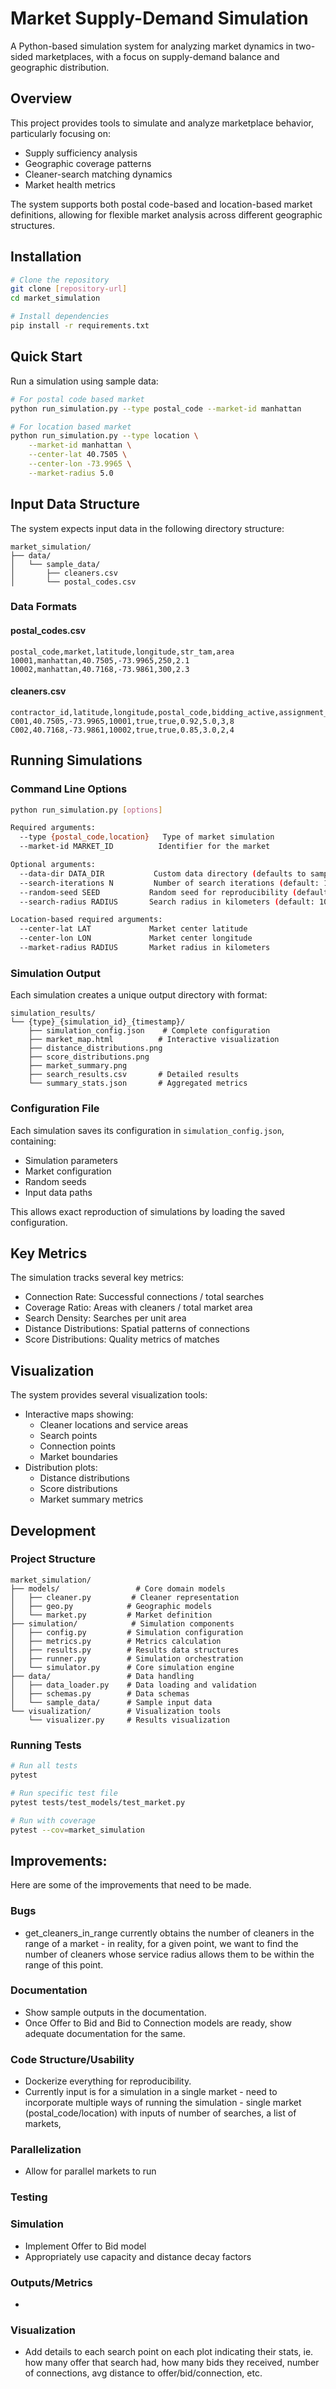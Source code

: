 # Market Supply-Demand Simulation

A Python-based simulation system for analyzing market dynamics in two-sided marketplaces, with a focus on supply-demand balance and geographic distribution.

## Overview

This project provides tools to simulate and analyze marketplace behavior, particularly focusing on:
- Supply sufficiency analysis
- Geographic coverage patterns
- Cleaner-search matching dynamics
- Market health metrics

The system supports both postal code-based and location-based market definitions, allowing for flexible market analysis across different geographic structures.

## Installation

```bash
# Clone the repository
git clone [repository-url]
cd market_simulation

# Install dependencies
pip install -r requirements.txt
```

## Quick Start

Run a simulation using sample data:

```bash
# For postal code based market
python run_simulation.py --type postal_code --market-id manhattan

# For location based market
python run_simulation.py --type location \
    --market-id manhattan \
    --center-lat 40.7505 \
    --center-lon -73.9965 \
    --market-radius 5.0
```

## Input Data Structure

The system expects input data in the following directory structure:
```
market_simulation/
├── data/
│   └── sample_data/
│       ├── cleaners.csv
│       └── postal_codes.csv
```

### Data Formats

#### postal_codes.csv
```csv
postal_code,market,latitude,longitude,str_tam,area
10001,manhattan,40.7505,-73.9965,250,2.1
10002,manhattan,40.7168,-73.9861,300,2.3
```

#### cleaners.csv
```csv
contractor_id,latitude,longitude,postal_code,bidding_active,assignment_active,cleaner_score,service_radius,team_size,active_connections
C001,40.7505,-73.9965,10001,true,true,0.92,5.0,3,8
C002,40.7168,-73.9861,10002,true,true,0.85,3.0,2,4
```

## Running Simulations

### Command Line Options

```bash
python run_simulation.py [options]

Required arguments:
  --type {postal_code,location}   Type of market simulation
  --market-id MARKET_ID          Identifier for the market

Optional arguments:
  --data-dir DATA_DIR           Custom data directory (defaults to sample_data)
  --search-iterations N         Number of search iterations (default: 100)
  --random-seed SEED           Random seed for reproducibility (default: 42)
  --search-radius RADIUS       Search radius in kilometers (default: 10.0)

Location-based required arguments:
  --center-lat LAT             Market center latitude
  --center-lon LON             Market center longitude
  --market-radius RADIUS       Market radius in kilometers
```

### Simulation Output

Each simulation creates a unique output directory with format:
```
simulation_results/
└── {type}_{simulation_id}_{timestamp}/
    ├── simulation_config.json    # Complete configuration
    ├── market_map.html          # Interactive visualization
    ├── distance_distributions.png
    ├── score_distributions.png
    ├── market_summary.png
    ├── search_results.csv       # Detailed results
    └── summary_stats.json       # Aggregated metrics
```

### Configuration File
Each simulation saves its configuration in `simulation_config.json`, containing:
- Simulation parameters
- Market configuration
- Random seeds
- Input data paths

This allows exact reproduction of simulations by loading the saved configuration.

## Key Metrics

The simulation tracks several key metrics:
- Connection Rate: Successful connections / total searches
- Coverage Ratio: Areas with cleaners / total market area
- Search Density: Searches per unit area
- Distance Distributions: Spatial patterns of connections
- Score Distributions: Quality metrics of matches

## Visualization

The system provides several visualization tools:
- Interactive maps showing:
  - Cleaner locations and service areas
  - Search points
  - Connection points
  - Market boundaries
- Distribution plots:
  - Distance distributions
  - Score distributions
  - Market summary metrics

## Development

### Project Structure
```
market_simulation/
├── models/                 # Core domain models
│   ├── cleaner.py         # Cleaner representation
│   ├── geo.py            # Geographic models
│   └── market.py         # Market definition
├── simulation/            # Simulation components
│   ├── config.py         # Simulation configuration
│   ├── metrics.py        # Metrics calculation
│   ├── results.py        # Results data structures
│   ├── runner.py         # Simulation orchestration
│   └── simulator.py      # Core simulation engine
├── data/                 # Data handling
│   ├── data_loader.py    # Data loading and validation
│   ├── schemas.py        # Data schemas
│   └── sample_data/      # Sample input data
└── visualization/        # Visualization tools
    └── visualizer.py     # Results visualization
```

### Running Tests

```bash
# Run all tests
pytest

# Run specific test file
pytest tests/test_models/test_market.py

# Run with coverage
pytest --cov=market_simulation
```

## Improvements:
Here are some of the improvements that need to be made.

### Bugs
- get_cleaners_in_range currently obtains the number of cleaners in the range of a market - in reality, for a given point, we want to find the number of cleaners whose service radius allows them to be within the range of this point.

### Documentation
- Show sample outputs in the documentation.
- Once Offer to Bid and Bid to Connection models are ready, show adequate documentation for the same.

### Code Structure/Usability
- Dockerize everything for reproducibility.
- Currently input is for a simulation in a single market - need to incorporate multiple ways of running the simulation - single market (postal_code/location) with inputs of number of searches,  a list of markets, 

### Parallelization
- Allow for parallel markets to run

### Testing

### Simulation
- Implement Offer to Bid model
- Appropriately use capacity and distance decay factors

### Outputs/Metrics
- 

### Visualization
- Add details to each search point on each plot indicating their stats, ie. how many offer that search had, how many bids they received, number of connections, avg distance to offer/bid/connection, etc.

